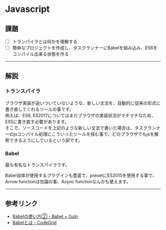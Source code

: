 # Javascript

## 課題

- [ ] トランパイラとは何かを理解する
- [ ] 簡単なプロジェクトを作成し、タスクランナーにBabelを組み込み、ES6をコンパイル出来る状態を作る

---

## 解説

### トランスパイラ

ブラウザ実装が追いついていないような、新しい文法を、自動的に従来の形式に書き直してくれるツールの事です。  
例えば、ES6, ES2017についてはまだブラウザの実装状況がマチマチなため、ES5に書き直す必要があります。  
そこで、ソースコードを上記のような新しい文法で書いた場合は、タスクランナーのjsコンパイル処理にこういったツールを挟む事で、どのブラウザでもjsを解釈できるようにしているという訳です。

<a name="translate_babel"></a>
### Babel

最も有名なトランスパイラです。

Babel自体が使用するプラグインも豊富で、presetにES2015を使用する事で、Arrow functionは勿論の事、Async functionなんかも使えます。

---

## 参考リンク

- [Babelの使い方② - Babel + Gulp](http://qiita.com/takap235711/items/c059f772b563d436b850)
- [Babelとは - CodeGrid](https://app.codegrid.net/entry/babel-1)